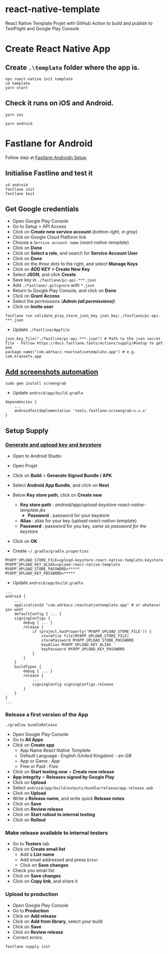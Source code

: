 # react-native-template
React Native Template Projet with GitHub Action to build and publish to TestFlight and Google Play Console

# Create React Native App

## Create `.\template` folder where the app is.

```
npx react-native init template
cd template
yarn start
```

## Check it runs on iOS and Android.

```
yarn ios
```

```
yarn android
```

# Fastlane for Android

Follow step at [Fastlane Androidn Setup](https://docs.fastlane.tools/getting-started/android/setup/).

## Initialise Fastline and test it

```
cd android
fastlane init
fastlane test
```

## Get Google credentials

- Open Google Play Console
- Go to Setup > API Access
- Click on **Create new service account** (*bottom right, in gray*)
- Click on Google Cloud Platform link
- Choose a `Service account name` (*react-native-template*)
- Click on **Done**
- Click on **Select a role**, and search for **Service Account User**
- Click on **Done**
- Click on the *three dots* to the right, and select **Manage Keys**
- Click on **ADD KEY > Create New Key**
- Select **JSON**, and click **Create**
- Save key in `./fastlane/pc-api-***.json`
- Add `./fastlane/.gitignore` with `*.json`
- Return to Google Play Console, and click on **Done**
- Click on **Grant Access**
- Select the *permissions* (***Admin (all permissions)***)
- Click on **Invite user**

```
fastlane run validate_play_store_json_key json_key:./fastlane/pc-api-***.json
```

- Update `./fastline/Appfile`

```
json_key_file("./fastline/pc-api-***.json") # Path to the json secret file - Follow https://docs.fastlane.tools/actions/supply/#setup to get one
package_name("com.adrkacz.reactnativetemplate.app") # e.g. com.krausefx.app
```

## [Add screenshots automation](https://docs.fastlane.tools/getting-started/android/screenshots/)

```
sudo gem install screengrab
```

- Update `android/app/build.gradle`

```
dependencies {
    ...
    androidTestImplementation 'tools.fastlane:screengrab:x.x.x'
}

```

## Setup Supply

### [Generate and upload key and keystore](https://developer.android.com/studio/publish/app-signing#generate-key)

- Open to Android Studio
- Open Projet
- Click on **Build** > **Generate Signed Bundle / APK**
- Select **Android App Bundle**, and click on **Next**
- Below **Key store path**, click on **Create new**
    - **Key store path** : *android/app/upload-keystore-react-native-template.jks*
        - **Password** : password for your keystore
    - **Alias** : alias for your key (*upload-react-native-template*)
    - **Password** : password for you key, *same as password for the keystore*
- Click on **OK**

- Create `~/.gradle/gradle.properties`

```
MYAPP_UPLOAD_STORE_FILE=upload-keystore-react-native-template.keystore
MYAPP_UPLOAD_KEY_ALIAS=upload-react-native-template
MYAPP_UPLOAD_STORE_PASSWORD=*****
MYAPP_UPLOAD_KEY_PASSWORD=*****
```

- Update `android/app/build.gradle`

```
...
android {
    ...
    applicationId "com.adrkacz.reactnativetemplate.app" # or whatever you want
    defaultConfig { ... }
    signingConfigs {
        debug { ... }
        release {
            if (project.hasProperty('MYAPP_UPLOAD_STORE_FILE')) {
                storeFile file(MYAPP_UPLOAD_STORE_FILE)
                storePassword MYAPP_UPLOAD_STORE_PASSWORD
                keyAlias MYAPP_UPLOAD_KEY_ALIAS
                keyPassword MYAPP_UPLOAD_KEY_PASSWORD
            }
        }
    }
    buildTypes {
        debug { ... }
        release {
            ...
            signingConfig signingConfigs.release
        }
    }
}
...
```

### Release a first version of the App

```
./gradlew bundleRelease
```

- Open Google Play Console
- Go to **All Apps**
- Click on **Create app**
    - App Name *React Native Template*
    - Default Language : *English (United Kingdom) - en-GB*
    - App or Game : *App*
    - Free or Paid : *Free*
- Click on **Start testing now** > **Create new release**
- **App integrity** > **Releases signed by Google Play**
- Click on **Upload**
- Select `android/app/build/outputs/bundle/release/app-release.aab`
- Click on **Upload**
- Write a **Release name**, and write quick **Release notes**
- Click on **Save**
- Click on **Review release**
- Click on **Start rollout to internal testing**
- Click on **Rollout**

### Make release available to internal testers

- Go to **Testers** tab
- Click on **Create email list**
    - Add a **List name**
    - Add email addressed and press `Enter`
    - Click on **Save changes**
- Check you email list
- Click on **Save changes**
- Click on **Copy link**, and share it

### Upload to production

- Open Google Play Console
- Go to **Production**
- Click on **Add release**
- Click on **Add from library**, select your build
- Click on **Save**
- Click on **Review release**
- Correct errors

```
fastlane supply init
```


